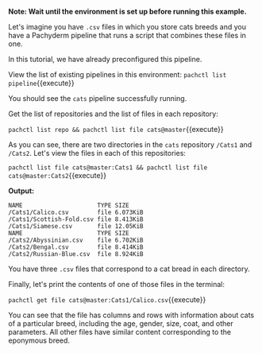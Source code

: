 **Note: Wait until the environment is set up before running
this example.**

Let's imagine you have `.csv` files in which you
store cats breeds and you have a Pachyderm pipeline
that runs a script that combines these files in one.


In this tutorial, we have already preconfigured this
pipeline.

View the list of existing pipelines in this environment:
`pachctl list pipeline`{{execute}}

You should see the `cats` pipeline successfully running.

Get the list of repositories and the list of files in each
repository:

`pachctl list repo && pachctl list file cats@master`{{execute}}

As you can see, there are two directories in the `cats`
repository `/Cats1` and `/Cats2`. Let's view the files in each
of this repositories:

`pachctl list file cats@master:Cats1 && pachctl list file cats@master:Cats2`{{execute}}

**Output:**

```
NAME                     TYPE SIZE
/Cats1/Calico.csv        file 6.073KiB
/Cats1/Scottish-Fold.csv file 8.413KiB
/Cats1/Siamese.csv       file 12.05KiB
NAME                     TYPE SIZE
/Cats2/Abyssinian.csv    file 6.702KiB
/Cats2/Bengal.csv        file 8.414KiB
/Cats2/Russian-Blue.csv  file 8.924KiB
```

You have three `.csv` files that correspond to a cat bread
in each directory.

Finally, let's print the contents of one of those files in
the terminal:

`pachctl get file cats@master:Cats1/Calico.csv`{{execute}}

You can see that the file has columns and rows with information
about cats of a particular breed, including the age, gender, size, coat,
and other parameters. All other files have similar content corresponding
to the eponymous breed.
